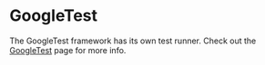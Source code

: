 # GoogleTest

The GoogleTest framework has its own test runner. Check out the [GoogleTest](../integrations/googletest.md) page for more info.